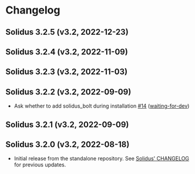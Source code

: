 # Changelog

## Solidus 3.2.5 (v3.2, 2022-12-23)

## Solidus 3.2.4 (v3.2, 2022-11-09)

## Solidus 3.2.3 (v3.2, 2022-11-03)

## Solidus 3.2.2 (v3.2, 2022-09-09)

-  Ask whether to add solidus_bolt during installation [#14](https://github.com/solidusio/solidus_frontend/pull/14) ([waiting-for-dev](https://github.com/waiting-for-dev))

## Solidus 3.2.1 (v3.2, 2022-09-09)

## Solidus 3.2.0 (v3.2, 2022-08-18)

- Initial release from the standalone repository. See [Solidus'
  CHANGELOG](https://github.com/solidusio/solidus/blob/master/CHANGELOG.md) for
  previous updates.

